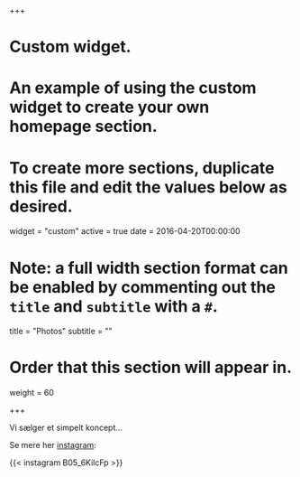+++
# Custom widget.
# An example of using the custom widget to create your own homepage section.
# To create more sections, duplicate this file and edit the values below as desired.
widget = "custom"
active = true
date = 2016-04-20T00:00:00

# Note: a full width section format can be enabled by commenting out the `title` and `subtitle` with a `#`.
title = "Photos"
subtitle = ""

# Order that this section will appear in.
weight = 60


+++

Vi sælger et simpelt koncept...

Se mere her [instagram](https://www.instagram.com/hverdagaarhus/):

{{< instagram B05_6KilcFp >}}
